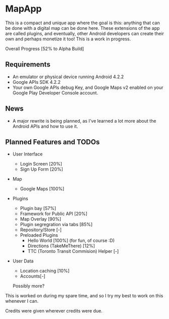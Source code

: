 # MapApp
This is a compact and unique app where the goal is this: anything that can be done with a digital map can be done here. These extensions of the app are called plugins, and eventually, other Android developers can create their own and perhaps monetize it too! This is a work in progress.

Overall Progress [52% to Alpha Build]

Requirements
------------
- An emulator or physical device running Android 4.2.2
- Google APIs SDK 4.2.2
- Your own Google APIs debug Key, and Google Maps v2 enabled on your Google Play Developer Console account.

News
-----
- A major rewrite is being planned, as I've learned a lot more about the Android APIs and how to use it.

Planned Features and TODOs
--------------------------
- User Interface
	- Login Screen [20%]
	- Sign Up Form [20%]
- Map
	- Google Maps [100%]
- Plugins
	- Plugin bay [57%]
	- Framework for Public API [20%]
	- Map Overlay [90%]
	- Plugin segregration via tabs [85%]
	- Repository/Store [-]
	- Preloaded Plugins
		- Hello World [100%] (for fun, of course :D)
		- Directions (TakeMeThere) [12%]
		- TTC (Toronto Transit Commision) Helper [-]
- User Data
	- Location caching [10%]
	- Accounts[-]
	
	Possibly more?

This is worked on during my spare time, and so I try my best to work on this whenever I can.

Credits were given wherever credits were due.
		
